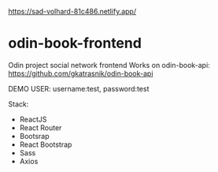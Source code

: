 https://sad-volhard-81c486.netlify.app/

# odin-book-frontend

Odin project social network frontend
Works on odin-book-api: https://github.com/gkatrasnik/odin-book-api

DEMO USER: username:test, password:test

Stack:

- ReactJS
- React Router
- Bootsrap
- React Bootstrap
- Sass
- Axios
